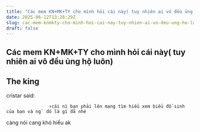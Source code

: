 ```yaml
---
title: "Các mem KN+MK+TY cho mình hỏi cái này( tuy nhiên ai vô đều ủng hộ luôn)"
date: 2025-06-12T13:28:29Z
slug: cac-mem-knmkty-cho-minh-hoi-cai-nay-tuy-nhien-ai-vo-deu-ung-ho-luon
draft: false
---
```


## Các mem KN+MK+TY cho mình hỏi cái này( tuy nhiên ai vô đều ủng hộ luôn)

## The king

cristar said:
				
					↑cái nì bạn phải lên mạng tìm hiểu xem biểu đồ sinh của bạn và ng` đó là gì đã nhé 
	
càng nói cang khó hiểu ak
